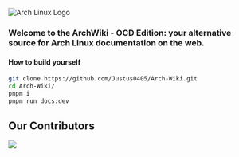 ![Arch Linux Logo](https://archlinux.org/static/logos/archlinux-logo-light-scalable.1ae4cc2e2469.svg)

### Welcome to the ArchWiki - OCD Edition: your alternative source for Arch Linux documentation on the web.

#### How to build yourself
```sh
git clone https://github.com/Justus0405/Arch-Wiki.git
cd Arch-Wiki/
pnpm i
pnpm run docs:dev
```

## Our Contributors
<a href="https://github.com/Justus0405/Arch-Wiki/graphs/contributors">
  <img src="https://contrib.rocks/image?repo=Justus0405/Arch-Wiki&columns=15" />
</a>
